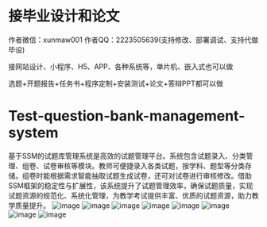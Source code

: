 # 接毕业设计和论文
作者微信：xunmaw001  作者QQ：2223505639(支持修改、部署调试、支持代做毕设)

接网站设计、小程序、H5、APP、各种系统等，单片机、嵌入式也可以做

选题+开题报告+任务书+程序定制+安装测试+论文+答辩PPT都可以做
# Test-question-bank-management-system
基于SSM的试题库管理系统是高效的试题管理平台。系统包含试题录入、分类管理、组卷、试卷审核等模块。教师可便捷录入各类试题，按学科、题型等分类存储。组卷时能根据需求智能抽取试题生成试卷，还可对试卷进行审核修改。借助SSM框架的稳定性与扩展性，该系统提升了试题管理效率，确保试题质量，实现试题资源的规范化、系统化管理，为教学考试提供丰富、优质的试题资源，助力教学质量提升。
![image](https://github.com/user-attachments/assets/5a175882-89bb-4a59-8b64-2d529b762168)
![image](https://github.com/user-attachments/assets/cce2c93c-a330-41f5-ac0d-efd19f802839)
![image](https://github.com/user-attachments/assets/c3b61c53-2d41-4697-84fe-099086d63e83)
![image](https://github.com/user-attachments/assets/ee7f0f1e-3206-4446-a777-307aa089e730)
![image](https://github.com/user-attachments/assets/636646c4-93a9-437e-936a-2f6c620d3f81)
![image](https://github.com/user-attachments/assets/4ae57553-7ff9-46e3-b01a-2a14dabc7611)
![image](https://github.com/user-attachments/assets/a52a23be-9790-4da8-a501-20e0f4859c48)
![image](https://github.com/user-attachments/assets/32c82436-0bbe-41cc-8886-c664c4e71ed4)
